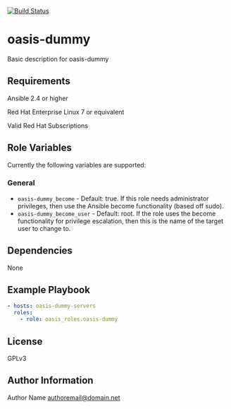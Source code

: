 [![Build Status](https://travis-ci.com/oasis-roles/oasis-dummy.svg?branch=master)](https://travis-ci.com/oasis-roles/oasis-dummy)

oasis-dummy
===========

Basic description for oasis-dummy

Requirements
------------

Ansible 2.4 or higher

Red Hat Enterprise Linux 7 or equivalent

Valid Red Hat Subscriptions

Role Variables
--------------

Currently the following variables are supported:

### General

* `oasis-dummy_become` - Default: true. If this role needs administrator
  privileges, then use the Ansible become functionality (based off sudo).
* `oasis-dummy_become_user` - Default: root. If the role uses the become
  functionality for privilege escalation, then this is the name of the target
  user to change to.

Dependencies
------------

None

Example Playbook
----------------

```yaml
- hosts: oasis-dummy-servers
  roles:
    - role: oasis_roles.oasis-dummy
```

License
-------

GPLv3

Author Information
------------------

Author Name <authoremail@domain.net>